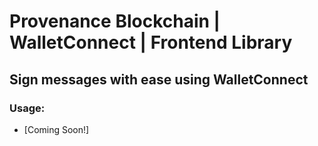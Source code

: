# Provenance Blockchain | WalletConnect | Frontend Library

## Sign messages with ease using WalletConnect

### Usage:
* [Coming Soon!]